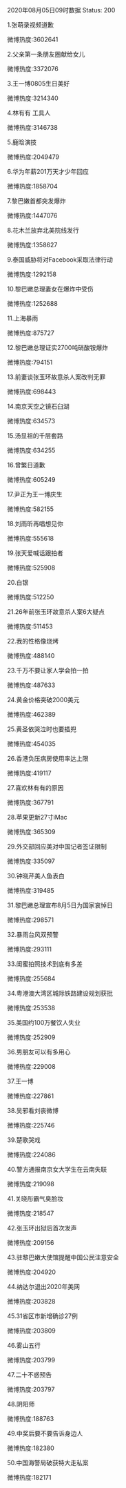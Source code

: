 2020年08月05日09时数据
Status: 200

1.张萌录视频道歉

微博热度:3602641

2.父亲第一条朋友圈献给女儿

微博热度:3372076

3.王一博0805生日美好

微博热度:3214340

4.林有有 工具人

微博热度:3146738

5.鹿晗演技

微博热度:2049479

6.华为年薪201万天才少年回应

微博热度:1858704

7.黎巴嫩首都突发爆炸

微博热度:1447076

8.花木兰放弃北美院线发行

微博热度:1358627

9.泰国威胁将对Facebook采取法律行动

微博热度:1292158

10.黎巴嫩总理妻女在爆炸中受伤

微博热度:1252688

11.上海暴雨

微博热度:875727

12.黎巴嫩总理证实2700吨硝酸铵爆炸

微博热度:794151

13.前妻谈张玉环故意杀人案改判无罪

微博热度:698443

14.南京天空之镜石臼湖

微博热度:634573

15.汤显祖的千层套路

微博热度:634255

16.曾繁日道歉

微博热度:605249

17.尹正为王一博庆生

微博热度:582155

18.刘雨昕再唱想见你

微博热度:555618

19.张天爱喊话跟拍者

微博热度:525908

20.白银

微博热度:512250

21.26年前张玉环故意杀人案6大疑点

微博热度:511453

22.我的性格像烧烤

微博热度:488140

23.千万不要让家人学会拍一拍

微博热度:487633

24.黄金价格突破2000美元

微博热度:462389

25.黄圣依哭泣时也要插兜

微博热度:454035

26.香港负压病房使用率达上限

微博热度:419117

27.喜欢林有有的原因

微博热度:367791

28.苹果更新27寸iMac

微博热度:365309

29.外交部回应美对中国记者签证限制

微博热度:335097

30.钟晓芹美人鱼表白

微博热度:319485

31.黎巴嫩总理宣布8月5日为国家哀悼日

微博热度:298571

32.暴雨台风双预警

微博热度:293111

33.闺蜜拍照技术到底有多差

微博热度:255684

34.粤港澳大湾区城际铁路建设规划获批

微博热度:253538

35.美国约100万餐饮人失业

微博热度:252909

36.男朋友可以有多用心

微博热度:229008

37.王一博

微博热度:227861

38.吴邪看刘丧微博

微博热度:225746

39.楚歌哭戏

微博热度:224086

40.警方通报南京女大学生在云南失联

微博热度:219098

41.关晓彤霸气臭脸妆

微博热度:218547

42.张玉环出狱后首次发声

微博热度:209156

43.驻黎巴嫩大使馆提醒中国公民注意安全

微博热度:204920

44.纳达尔退出2020年美网

微博热度:203828

45.31省区市新增确诊27例

微博热度:203809

46.雾山五行

微博热度:203799

47.二十不惑预告

微博热度:203797

48.阴阳师

微博热度:188763

49.中奖后要不要告诉身边人

微博热度:182380

50.中国海警局破获特大走私案

微博热度:182171


